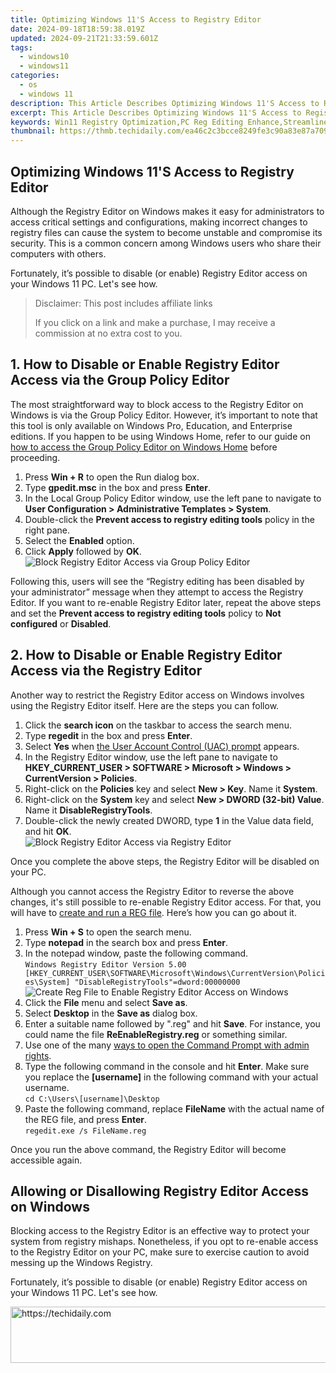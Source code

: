 ```yaml
---
title: Optimizing Windows 11'S Access to Registry Editor
date: 2024-09-18T18:59:38.019Z
updated: 2024-09-21T21:33:59.601Z
tags:
  - windows10
  - windows11
categories:
  - os
  - windows 11
description: This Article Describes Optimizing Windows 11'S Access to Registry Editor
excerpt: This Article Describes Optimizing Windows 11'S Access to Registry Editor
keywords: Win11 Registry Optimization,PC Reg Editing Enhance,Streamline Reg Editor,Windows 11 RegBoost,Access Reg Editor Easy,Boost Reg Editor Speed,Optimized Reg Editor Use
thumbnail: https://thmb.techidaily.com/ea46c2c3bcce8249fe3c90a83e87a709d2898868b39864edef92685020cbb6c9.png
---
```


## Optimizing Windows 11'S Access to Registry Editor

 Although the Registry Editor on Windows makes it easy for administrators to access critical settings and configurations, making incorrect changes to registry files can cause the system to become unstable and compromise its security. This is a common concern among Windows users who share their computers with others.

 Fortunately, it’s possible to disable (or enable) Registry Editor access on your Windows 11 PC. Let's see how.

>  Disclaimer: This post includes affiliate links
>
>  If you click on a link and make a purchase, I may receive a commission at no extra cost to you.
>

## 1\. How to Disable or Enable Registry Editor Access via the Group Policy Editor

 The most straightforward way to block access to the Registry Editor on Windows is via the Group Policy Editor. However, it’s important to note that this tool is only available on Windows Pro, Education, and Enterprise editions. If you happen to be using Windows Home, refer to our guide on [how to access the Group Policy Editor on Windows Home](https://www.makeuseof.com/tag/access-group-policy-editor-even-windows-home-settings-try/) before proceeding.

1. Press **Win + R** to open the Run dialog box.
2. Type **gpedit.msc** in the box and press **Enter**.
3. In the Local Group Policy Editor window, use the left pane to navigate to **User Configuration > Administrative Templates > System**.
4. Double-click the **Prevent access to registry editing tools** policy in the right pane.
5. Select the **Enabled** option.
6. Click **Apply** followed by **OK**.  
![Block Registry Editor Access via Group Policy Editor](https://static1.makeuseofimages.com/wordpress/wp-content/uploads/2023/06/block-registry-editor-access-via-group-policy-editor.jpg)

 Following this, users will see the “Registry editing has been disabled by your administrator” message when they attempt to access the Registry Editor. If you want to re-enable Registry Editor later, repeat the above steps and set the **Prevent access to registry editing tools** policy to **Not configured** or **Disabled**.

## 2\. How to Disable or Enable Registry Editor Access via the Registry Editor

 Another way to restrict the Registry Editor access on Windows involves using the Registry Editor itself. Here are the steps you can follow.

1. Click the **search icon** on the taskbar to access the search menu.
2. Type **regedit** in the box and press **Enter**.
3. Select **Yes** when [the User Account Control (UAC) prompt](https://www.makeuseof.com/windows-11-disable-user-account-control-prompt/) appears.
4. In the Registry Editor window, use the left pane to navigate to **HKEY\_CURRENT\_USER > SOFTWARE > Microsoft > Windows > CurrentVersion > Policies**.
5. Right-click on the **Policies** key and select **New > Key**. Name it **System**.
6. Right-click on the **System** key and select **New > DWORD (32-bit) Value**. Name it **DisableRegistryTools**.
7. Double-click the newly created DWORD, type **1** in the Value data field, and hit **OK**.  
![Block Registry Editor Access via Registry Editor](https://static1.makeuseofimages.com/wordpress/wp-content/uploads/2023/06/block-registry-editor-access-via-registry-editor.jpg)

 Once you complete the above steps, the Registry Editor will be disabled on your PC.

 Although you cannot access the Registry Editor to reverse the above changes, it's still possible to re-enable Registry Editor access. For that, you will have to [create and run a REG file](https://www.makeuseof.com/windows-registry-file-guide/). Here’s how you can go about it.

1. Press **Win + S** to open the search menu.
2. Type **notepad** in the search box and press **Enter**.
3. In the notepad window, paste the following command.  
`Windows Registry Editor Version 5.00  
[HKEY_CURRENT_USER\SOFTWARE\Microsoft\Windows\CurrentVersion\Policies\System] "DisableRegistryTools"=dword:00000000`  
![Create Reg File to Enable Registry Editor Access on Windows](https://static1.makeuseofimages.com/wordpress/wp-content/uploads/2023/06/create-reg-file-to-enable-registry-editor-access-on-windows.jpg)
4. Click the **File** menu and select **Save as**.
5. Select **Desktop** in the **Save as** dialog box.
6. Enter a suitable name followed by ".reg" and hit **Save**. For instance, you could name the file **ReEnableRegistry.reg** or something similar.
7. Use one of the many [ways to open the Command Prompt with admin rights](https://www.makeuseof.com/windows-run-command-prompt-admin/).
8. Type the following command in the console and hit **Enter**. Make sure you replace the **\[username\]** in the following command with your actual username.  
`cd C:\Users\[username]\Desktop`
9. Paste the following command, replace **FileName** with the actual name of the REG file, and press **Enter**.  
`regedit.exe /s FileName.reg`

 Once you run the above command, the Registry Editor will become accessible again.

## Allowing or Disallowing Registry Editor Access on Windows

 Blocking access to the Registry Editor is an effective way to protect your system from registry mishaps. Nonetheless, if you opt to re-enable access to the Registry Editor on your PC, make sure to exercise caution to avoid messing up the Windows Registry.

 Fortunately, it’s possible to disable (or enable) Registry Editor access on your Windows 11 PC. Let's see how.



<ins class="adsbygoogle"
      style="display:block"
      data-ad-client="ca-pub-7571918770474297"
      data-ad-slot="8358498916"
      data-ad-format="auto"
      data-full-width-responsive="true"></ins>
    

<!-- affiliate ads begin -->
<a href="https://ephamedtechinc.pxf.io/c/5597632/2136619/26400" target="_top" id="2136619">
  <img src="//a.impactradius-go.com/display-ad/26400-2136619" border="0" alt="https://techidaily.com" width="728" height="90"/>
</a>
<img height="0" width="0" src="https://ephamedtechinc.pxf.io/i/5597632/2136619/26400" style="position:absolute;visibility:hidden;" border="0" />
<!-- affiliate ads end -->

